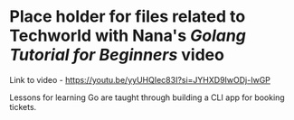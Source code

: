 # Place holder for files related to Techworld with Nana's *Golang Tutorial for Beginners* video

Link to video - https://youtu.be/yyUHQIec83I?si=JYHXD9IwODj-IwGP

Lessons for learning Go are taught through building a CLI app for booking tickets. 
